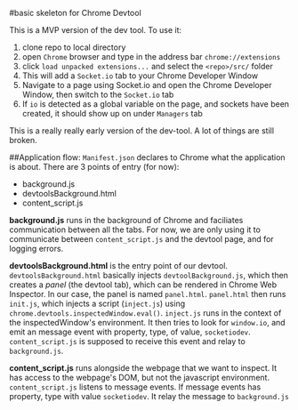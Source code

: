 #basic skeleton for Chrome Devtool

This is a MVP version of the dev tool. To use it:

1. clone repo to local directory
2. open `Chrome` browser and type in the address bar `chrome://extensions`
3. click `load unpacked extensions...` and select the `<repo>/src/` folder
4. This will add a `Socket.io` tab to your Chrome Developer Window
5. Navigate to a page using Socket.io and open the Chrome Developer Window, then switch to the `Socket.io` tab
6. If `io` is detected as a global variable on the page, and sockets have been created, it should show up on under `Managers` tab

This is a really really early version of the dev-tool. A lot of things are still broken.

##Application flow:
`Manifest.json` declares to Chrome what the application is about.
There are 3 points of entry (for now):

* background.js
* devtoolsBackground.html
* content_script.js


**background.js** runs in the background of Chrome and faciliates communication between all the tabs. For now, we are only using it to communicate between `content_script.js` and the devtool page, and for logging errors.


**devtoolsBackground.html** is the entry point of our devtool. 
`devtoolsBackground.html` basically injects `devtoolBackground.js`, which then creates a *panel* (the devtool tab), which can be rendered in Chrome Web Inspector. In our case, the panel is named `panel.html`. `panel.html` then runs `init.js`, which injects a script (`inject.js`) using `chrome.devtools.inspectedWindow.eval()`. `inject.js` runs in the context of the inspectedWindow's environment. It then tries to look for `window.io`, and emit an message event with property, type, of value, `socketiodev`. `content_script.js` is supposed to receive this event and relay to `background.js`.


**content_script.js** runs alongside the webpage that we want to inspect. It has access to the webpage's DOM, but not the javascript environment.
`content_script.js` listens to message events. If message events has property, type with value `socketiodev`. It relay the message to `background.js`






